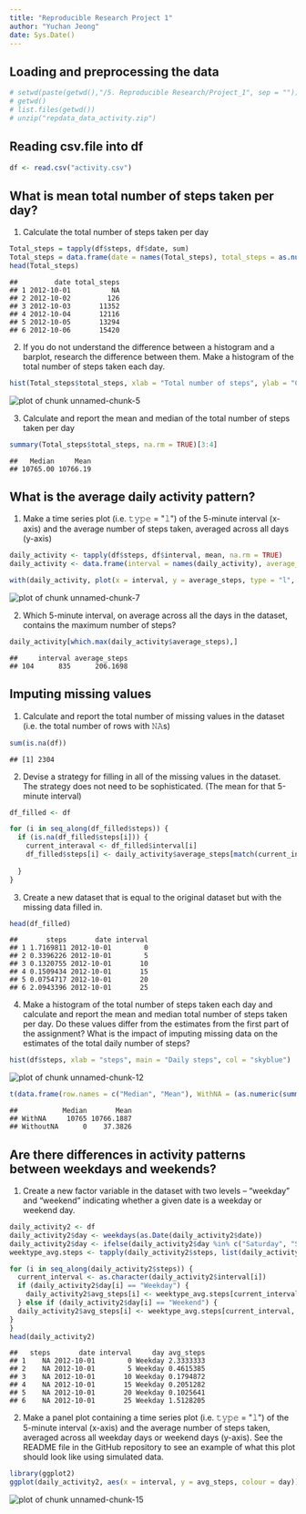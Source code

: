 ```yaml
---
title: "Reproducible Research Project 1"
author: "Yuchan Jeong"
date: Sys.Date()
---
```

## Loading and preprocessing the data

``` r
# setwd(paste(getwd(),"/5. Reproducible Research/Project_1", sep = ""))
# getwd()
# list.files(getwd())
# unzip("repdata_data_activity.zip")
```
## Reading csv.file into df


``` r
df <- read.csv("activity.csv")
```


## What is mean total number of steps taken per day?

1. Calculate the total number of steps taken per day

``` r
Total_steps = tapply(df$steps, df$date, sum)
Total_steps = data.frame(date = names(Total_steps), total_steps = as.numeric(Total_steps))
head(Total_steps)
```

```
##         date total_steps
## 1 2012-10-01          NA
## 2 2012-10-02         126
## 3 2012-10-03       11352
## 4 2012-10-04       12116
## 5 2012-10-05       13294
## 6 2012-10-06       15420
```

2. If you do not understand the difference between a histogram and a barplot, research the difference between them. Make a histogram of the total number of steps taken each day. 

``` r
hist(Total_steps$total_steps, xlab = "Total number of steps", ylab = "Count", main = "Total number of steps histogram", col = "lightblue", breaks = 30, xlim = c(0, 25000))
```

![plot of chunk unnamed-chunk-5](figure/unnamed-chunk-5-1.png)

3. Calculate and report the mean and median of the total number of steps taken per day

``` r
summary(Total_steps$total_steps, na.rm = TRUE)[3:4]
```

```
##   Median     Mean 
## 10765.00 10766.19
```

## What is the average daily activity pattern?
1. Make a time series plot (i.e. 𝚝𝚢𝚙𝚎 = "𝚕") of the 5-minute interval (x-axis) and the average number of steps taken, averaged across all days (y-axis)

``` r
daily_activity <- tapply(df$steps, df$interval, mean, na.rm = TRUE)
daily_activity <- data.frame(interval = names(daily_activity), average_steps = as.numeric(daily_activity))

with(daily_activity, plot(x = interval, y = average_steps, type = "l", col = "skyblue", lwd = 2, xlab = "Interval", ylab = "Average steps per Day", main = "Average daily activity pattern"))
```

![plot of chunk unnamed-chunk-7](figure/unnamed-chunk-7-1.png)

2. Which 5-minute interval, on average across all the days in the dataset, contains the maximum number of steps?

``` r
daily_activity[which.max(daily_activity$average_steps),]
```

```
##     interval average_steps
## 104      835      206.1698
```

## Imputing missing values
1. Calculate and report the total number of missing values in the dataset (i.e. the total number of rows with 𝙽𝙰s)

``` r
sum(is.na(df))
```

```
## [1] 2304
```

2. Devise a strategy for filling in all of the missing values in the dataset. The strategy does not need to be sophisticated. (The mean for that 5-minute interval)

``` r
df_filled <- df

for (i in seq_along(df_filled$steps)) {
  if (is.na(df_filled$steps[i])) {
    current_interaval <- df_filled$interval[i]
    df_filled$steps[i] <- daily_activity$average_steps[match(current_interaval, daily_activity$interval)]
    
  }
}
```

3. Create a new dataset that is equal to the original dataset but with the missing data filled in.

``` r
head(df_filled)
```

```
##       steps       date interval
## 1 1.7169811 2012-10-01        0
## 2 0.3396226 2012-10-01        5
## 3 0.1320755 2012-10-01       10
## 4 0.1509434 2012-10-01       15
## 5 0.0754717 2012-10-01       20
## 6 2.0943396 2012-10-01       25
```

4. Make a histogram of the total number of steps taken each day and calculate and report the mean and median total number of steps taken per day. Do these values differ from the estimates from the first part of the assignment? What is the impact of imputing missing data on the estimates of the total daily number of steps?

``` r
hist(df$steps, xlab = "steps", main = "Daily steps", col = "skyblue")
```

![plot of chunk unnamed-chunk-12](figure/unnamed-chunk-12-1.png)


``` r
t(data.frame(row.names = c("Median", "Mean"), WithNA = (as.numeric(summary(Total_steps$total_steps), na.rm = TRUE)[3:4]), WithoutNA = (as.numeric(summary(df$steps)[3:4]))))
```

```
##           Median       Mean
## WithNA     10765 10766.1887
## WithoutNA      0    37.3826
```

## Are there differences in activity patterns between weekdays and weekends?
1. Create a new factor variable in the dataset with two levels – “weekday” and “weekend” indicating whether a given date is a weekday or weekend day.

``` r
daily_activity2 <- df
daily_activity2$day <- weekdays(as.Date(daily_activity2$date))
daily_activity2$day <- ifelse(daily_activity2$day %in% c("Saturday", "Sunday"), "Weekend", "Weekday")
weektype_avg.steps <- tapply(daily_activity2$steps, list(daily_activity2$interval, daily_activity2$day), mean, na.rm = TRUE)

for (i in seq_along(daily_activity2$steps)) {
  current_interval <- as.character(daily_activity2$interval[i])
  if (daily_activity2$day[i] == "Weekday") {
    daily_activity2$avg_steps[i] <- weektype_avg.steps[current_interval, 1]
  } else if (daily_activity2$day[i] == "Weekend") {
  daily_activity2$avg_steps[i] <- weektype_avg.steps[current_interval, 2]
}
}
head(daily_activity2)
```

```
##   steps       date interval     day avg_steps
## 1    NA 2012-10-01        0 Weekday 2.3333333
## 2    NA 2012-10-01        5 Weekday 0.4615385
## 3    NA 2012-10-01       10 Weekday 0.1794872
## 4    NA 2012-10-01       15 Weekday 0.2051282
## 5    NA 2012-10-01       20 Weekday 0.1025641
## 6    NA 2012-10-01       25 Weekday 1.5128205
```

2. Make a panel plot containing a time series plot (i.e. 𝚝𝚢𝚙𝚎 = "𝚕") of the 5-minute interval (x-axis) and the average number of steps taken, averaged across all weekday days or weekend days (y-axis). See the README file in the GitHub repository to see an example of what this plot should look like using simulated data.

``` r
library(ggplot2)
ggplot(daily_activity2, aes(x = interval, y = avg_steps, colour = day))+geom_line()+facet_wrap(.~day)+labs(x = "Interval", y = "Average steps per day")+labs(title = "Average steps per day by Weektype")
```

![plot of chunk unnamed-chunk-15](figure/unnamed-chunk-15-1.png)
